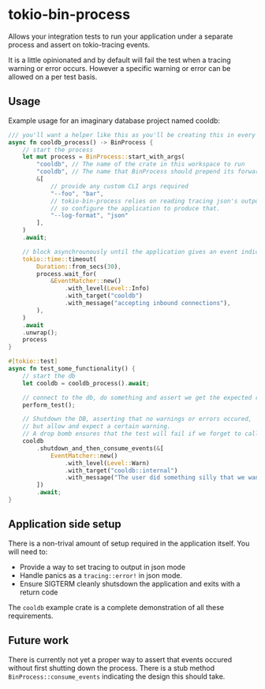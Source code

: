 # tokio-bin-process

Allows your integration tests to run your application under a separate process and assert on tokio-tracing events.

It is a little opinionated and by default will fail the test when a tracing warning or error occurs.
However a specific warning or error can be allowed on a per test basis.

## Usage

Example usage for an imaginary database project named cooldb:

```rust
/// you'll want a helper like this as you'll be creating this in every integration test.
async fn cooldb_process() -> BinProcess {
    // start the process
    let mut process = BinProcess::start_with_args(
        "cooldb", // The name of the crate in this workspace to run
        "cooldb", // The name that BinProcess should prepend its forwarded logs with
        &[
            // provide any custom CLI args required
            "--foo", "bar",
            // tokio-bin-process relies on reading tracing json's output,
            // so configure the application to produce that.
            "--log-format", "json"
        ],
    )
    .await;

    // block asynchrounously until the application gives an event indicating that its ready
    tokio::time::timeout(
        Duration::from_secs(30),
        process.wait_for(
            &EventMatcher::new()
                .with_level(Level::Info)
                .with_target("cooldb")
                .with_message("accepting inbound connections"),
        ),
    )
    .await
    .unwrap();
    process
}

#[tokio::test]
async fn test_some_functionality() {
    // start the db
    let cooldb = cooldb_process().await;

    // connect to the db, do something and assert we get the expected result
    perform_test();

    // Shutdown the DB, asserting that no warnings or errors occured,
    // but allow and expect a certain warning.
    // A drop bomb ensures that the test will fail if we forget to call this method.
    cooldb
        .shutdown_and_then_consume_events(&[
            EventMatcher::new()
                .with_level(Level::Warn)
                .with_target("cooldb::internal")
                .with_message("The user did something silly that we want to warn about but is actually expected in this test case")
        ])
        .await;
}
```

## Application side setup

There is a non-trival amount of setup required in the application itself.
You will need to:

* Provide a way to set tracing to output in json mode
* Handle panics as a `tracing::error!` in json mode.
* Ensure SIGTERM cleanly shutsdown the application and exits with a return code

The `cooldb` example crate is a complete demonstration of all these requirements.

## Future work

There is currently not yet a proper way to assert that events occured without first shutting down the process.
There is a stub method `BinProcess::consume_events` indicating the design this should take.
